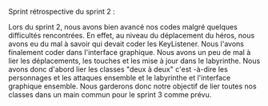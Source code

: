 Sprint rétrospective du sprint 2 : 

Lors du sprint 2, nous avons bien avancé nos codes malgré quelques difficultés rencontrées. 
En effet, au niveau du déplacement du héros, nous avons eu du mal à savoir qui devait coder les KeyListener. 
Nous l'avons finalement coder dans l'interface graphique. Nous avons un peu de mal à lier les déplacements, les touches et les mise à jour dans le labyrinthe. Nous avons donc d'abord lier les classes "deux à deux" c'est -à-dire les personnages et les attaques ensemble et le labyrinthe et l'interface graphique ensemble. Nous garderons donc notre objectif de lier toutes nos classes dans un main commun pour le sprint 3 comme prévu. 